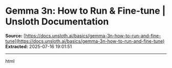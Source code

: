 # Gemma 3n: How to Run & Fine-tune | Unsloth Documentation

**Source:** [https://docs.unsloth.ai/basics/gemma-3n-how-to-run-and-fine-tune](https://docs.unsloth.ai/basics/gemma-3n-how-to-run-and-fine-tune)
**Extracted:** 2025-07-16 19:01:51

---

html

